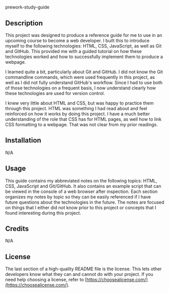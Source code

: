 # <Your-Project-Title>
prework-study-guide

## Description

This project was designed to produce a reference guide for me to use in an upcoming course to become a web developer. I built this to introduce myself to the following technologies: HTML, CSS, JavaScript, as well as Git and GitHub. This provided me with a guided tutorial on how these technologies worked and how to successfully implement them to produce a webpage. 

I learned quite a bit, particularly about Git and GitHub. I did not know the Git commandline commands, which were used frequently in this project, as well as I did not fully understand GitHub's workflow. Since I had to use both of those technologies on a frequent basis, I now understand clearly how these technologies are used for version control.

I knew very little about HTML and CSS, but was happy to practice them through this project. HTML was something I had read about and feel reinforced on how it works by doing this project. I have a much better understanding of the role that CSS has for HTML pages, as well how to link CSS formatting to a webpage. That was not clear from my prior readings. 

## Installation

N/A

## Usage

This guide contains my abbreviated notes on the following topics: HTML, CSS, JavaScript and Git/GitHub. It also contains an example script that can be viewed in the console of a web browser after inspection. Each section organizes my notes by topic so they can be easily referenced if I have future questions about the technologies in the future. The notes are focused on things that I either did not know prior to this project or concepts that I found interesting during this project. 

## Credits

N/A

## License

The last section of a high-quality README file is the license. This lets other developers know what they can and cannot do with your project. If you need help choosing a license, refer to [https://choosealicense.com/](https://choosealicense.com/).
